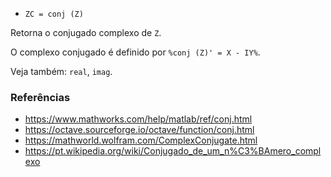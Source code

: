 - `ZC = conj (Z)`

Retorna o conjugado complexo de `Z`.

O complexo conjugado é definido por `%conj (Z)' = X - IY%`.

Veja também: `real`, `imag`.

### Referências

- https://www.mathworks.com/help/matlab/ref/conj.html
- https://octave.sourceforge.io/octave/function/conj.html
- https://mathworld.wolfram.com/ComplexConjugate.html
- https://pt.wikipedia.org/wiki/Conjugado_de_um_n%C3%BAmero_complexo
